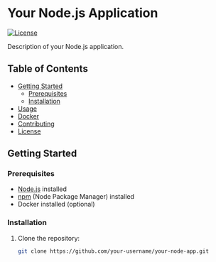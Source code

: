 # Your Node.js Application

[![License](https://img.shields.io/badge/license-MIT-blue.svg)](LICENSE)

Description of your Node.js application.

## Table of Contents
- [Getting Started](#getting-started)
  - [Prerequisites](#prerequisites)
  - [Installation](#installation)
- [Usage](#usage)
- [Docker](#docker)
- [Contributing](#contributing)
- [License](#license)

## Getting Started

### Prerequisites

- [Node.js](https://nodejs.org/) installed
- [npm](https://www.npmjs.com/) (Node Package Manager) installed
- Docker installed (optional)

### Installation

1. Clone the repository:

   ```bash
   git clone https://github.com/your-username/your-node-app.git
